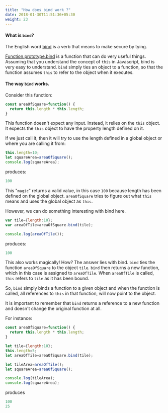 ```yaml
---
title: "How does bind work ?"
date: 2018-01-30T11:51:36+05:30
weight: 23
---
```



#### What is `bind`?

The English word [bind](https://www.merriam-webster.com/dictionary/bind) is a verb that means to make secure by tying.

[Function.prototype.bind](https://developer.mozilla.org/en-US/docs/Web/JavaScript/Reference/Global_objects/Function/bind) is a function that can do very useful things. Assuming that you understand the concept of `this` in Javascript, bind is very easy to understand. `bind` simply ties an object to a function, so that the function assumes `this` to refer to the object when it executes.

#### The way `bind` works.

Consider this function:

``` javascript
const areaOfSquare=function() {
  return this.length * this.length;
}
```

This function doesn't expect any input. Instead, it relies on the `this` object. It expects the `this` object to have the property length defined on it.

If we just call it, then it will try to use the length defined in a global object or where you are calling it from:

``` javascript
this.length=10;
let squareArea=areaOfSquare();
console.log(squareArea);
```

produces:

``` javascript
100
```

This "`magic`" returns a valid value, in this case `100` because length has been defined on the global object. `areaOfSquare` tries to figure out what `this` means and uses the global object as `this`.

However, we can do something interesting with bind here.

``` javascript
var tile={length:10};
var areaOfTile=areaOfSquare.bind(tile);

console.log(areaOfTile());
```

produces:

``` javascript
100
```

This also works magically! How? The answer lies with bind. `bind` ties the function `areaOfSquare` to the object `tile`. `bind` then returns a new function, which in this case is assigned to `areaOfTile`. When `areaOfTile` is called, `this` refers to `tile` as it has been bound.

So, `bind` simply binds a function to a given object and when the function is called, all references to `this` in that function, will now point to the object.


It is important to remember that `bind` returns a reference to a new function and doesn't change the original function at all.

For instance:

``` javascript
const areaOfSquare=function() {
  return this.length * this.length;
}

let tile={length:10};
this.length=5;
let areaOfTile=areaOfSquare.bind(tile);

let tileArea=areaOfTile();
let squareArea=areaOfSquare();

console.log(tileArea);
console.log(squareArea);
```

produces

``` javascript
100
25
```
